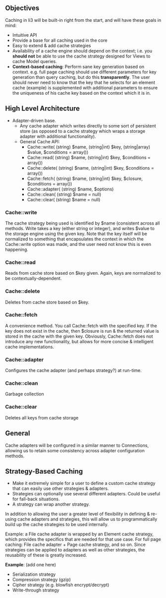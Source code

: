 
## Objectives

Caching in li3 will be built-in right from the start, and will have these goals in mind:

 - Intuitive API
 - Provide a base for all caching used in the core
 - Easy to extend & add cache strategies
 - Availability of a cache engine should depend on the context; i.e. you **should not** be able to use the cache strategy designed for Views to cache Model queries.
 - **Context-based caching**: Perform sane key generation based on context. e.g. full page caching should use different parameters for key generation than query caching, but do this **transparently**. The user should never need to know that the key that he selects for an element cache (example) is supplemented with additional parameters to ensure the uniqueness of his cache key based on the context which it is in.

## High Level Architecture

- Adapter-driven base.
    - Any cache adapter which writes directly to some sort of persistent store (as opposed to a cache strategy which wraps a storage adapter with additional functionality).
    - General Cache API:
        - Cache::write( (string) $name, (string|int) $key, (string|array) $value, $conditions = array())
        - Cache::read( (string) $name, (string|int) $key, $conditions = array())
        - Cache::delete( (string) $name, (string|int) $key, $conditions = array())
        - Cache::fetch( (string) $name, (string|int) $key,  $closure, $conditions = array())
        - Cache::adapter( (string) $name, $options)
        - Cache::clean( (string) $name = null)
        - Cache::clear( (string) $name = null)

### Cache::write

The cache strategy being used is identified by $name (consistent across all methods. Write takes a key (either string or integer), and writes $value to the storage engine using the given key. Note that the key itself will be normalized to something that encapsulates the context in which the Cache::write option was made, and the user need not know this is even happening.

### Cache::read

Reads from cache store based on $key given. Again, keys are normalized to be contextually-dependent.

### Cache::delete

Deletes from cache store based on $key.

### Cache::fetch

A convenience method. You call Cache::fetch with the specified key. If the key does not exist in the cache, then $closure is run & the returned value is stored in the cache with the given key. Obviously, Cache::fetch does not introduce any new functionality, but allows for more concise & intelligent cache implementations.

### Cache::adapter

Configures the cache adapter (and perhaps strategy?) at run-time.

### Cache::clean

Garbage collection

### Cache::clear

Deletes all keys from cache storage

## General

Cache adapters will be configured in a similar manner to Connections, allowing us to retain some consistency across adapter configuration methods.

## Strategy-Based Caching

- Make it extremely simple for a user to define a custom cache strategy that can easily use other strategies & adapters.
- Strategies can optionally use several different adapters. Could be useful for fall-back situations.
- A strategy can wrap another strategy.

In addition to allowing the user a greater level of flexibility in defining & re-using cache adapters and strategies, this will allow us to programmatically build up the cache strategies to be used internally.

Example: a File cache adapter is wrapped by an Element cache strategy, which provides the specifics that are needed for that use case. For full page caching: File cache adapter + Page cache strategy, and so on. Since strategies can be applied to adapters as well as other strategies, the reusability of these is greatly increased.

**Example**: (add one here)

 - Serialization strategy
 - Compression strategy (gzip)
 - Cipher strategy (e.g. blowfish encrypt/decrypt)
 - Write-through strategy

